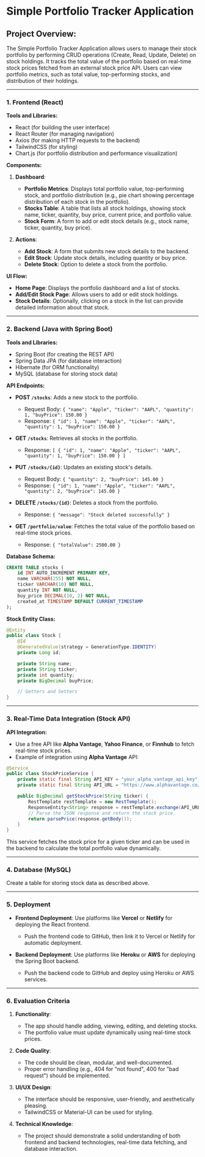 # **Simple Portfolio Tracker Application**

## **Project Overview:**
The Simple Portfolio Tracker Application allows users to manage their stock portfolio by performing CRUD operations (Create, Read, Update, Delete) on stock holdings. It tracks the total value of the portfolio based on real-time stock prices fetched from an external stock price API. Users can view portfolio metrics, such as total value, top-performing stocks, and distribution of their holdings.

---

### 1. **Frontend (React)**

**Tools and Libraries:**
- React (for building the user interface)
- React Router (for managing navigation)
- Axios (for making HTTP requests to the backend)
- TailwindCSS (for styling)
- Chart.js (for portfolio distribution and performance visualization)

**Components:**
1. **Dashboard**:
   - **Portfolio Metrics**: Displays total portfolio value, top-performing stock, and portfolio distribution (e.g., pie chart showing percentage distribution of each stock in the portfolio).
   - **Stocks Table**: A table that lists all stock holdings, showing stock name, ticker, quantity, buy price, current price, and portfolio value.
   - **Stock Form**: A form to add or edit stock details (e.g., stock name, ticker, quantity, buy price).

2. **Actions**:
   - **Add Stock**: A form that submits new stock details to the backend.
   - **Edit Stock**: Update stock details, including quantity or buy price.
   - **Delete Stock**: Option to delete a stock from the portfolio.

**UI Flow:**
- **Home Page**: Displays the portfolio dashboard and a list of stocks.
- **Add/Edit Stock Page**: Allows users to add or edit stock holdings.
- **Stock Details**: Optionally, clicking on a stock in the list can provide detailed information about that stock.

---

### 2. **Backend (Java with Spring Boot)**

**Tools and Libraries:**
- Spring Boot (for creating the REST API)
- Spring Data JPA (for database interaction)
- Hibernate (for ORM functionality)
- MySQL (database for storing stock data)

**API Endpoints:**
- **POST `/stocks`**: Adds a new stock to the portfolio.
  - Request Body: `{ "name": "Apple", "ticker": "AAPL", "quantity": 1, "buyPrice": 150.00 }`
  - Response: `{ "id": 1, "name": "Apple", "ticker": "AAPL", "quantity": 1, "buyPrice": 150.00 }`
  
- **GET `/stocks`**: Retrieves all stocks in the portfolio.
  - Response: `[ { "id": 1, "name": "Apple", "ticker": "AAPL", "quantity": 1, "buyPrice": 150.00 } ]`
  
- **PUT `/stocks/{id}`**: Updates an existing stock's details.
  - Request Body: `{ "quantity": 2, "buyPrice": 145.00 }`
  - Response: `{ "id": 1, "name": "Apple", "ticker": "AAPL", "quantity": 2, "buyPrice": 145.00 }`
  
- **DELETE `/stocks/{id}`**: Deletes a stock from the portfolio.
  - Response: `{ "message": "Stock deleted successfully" }`

- **GET `/portfolio/value`**: Fetches the total value of the portfolio based on real-time stock prices.
  - Response: `{ "totalValue": 2500.00 }`

**Database Schema:**
```sql
CREATE TABLE stocks (
    id INT AUTO_INCREMENT PRIMARY KEY,
    name VARCHAR(255) NOT NULL,
    ticker VARCHAR(10) NOT NULL,
    quantity INT NOT NULL,
    buy_price DECIMAL(10, 2) NOT NULL,
    created_at TIMESTAMP DEFAULT CURRENT_TIMESTAMP
);
```

**Stock Entity Class:**
```java
@Entity
public class Stock {
    @Id
    @GeneratedValue(strategy = GenerationType.IDENTITY)
    private Long id;

    private String name;
    private String ticker;
    private int quantity;
    private BigDecimal buyPrice;

    // Getters and Setters
}
```

---

### 3. **Real-Time Data Integration (Stock API)**

**API Integration:**
- Use a free API like **Alpha Vantage**, **Yahoo Finance**, or **Finnhub** to fetch real-time stock prices.
- Example of integration using **Alpha Vantage** API:
  
```java
@Service
public class StockPriceService {
    private static final String API_KEY = "your_alpha_vantage_api_key";
    private static final String API_URL = "https://www.alphavantage.co/query?function=TIME_SERIES_INTRADAY&symbol={ticker}&interval=5min&apikey=" + API_KEY;

    public BigDecimal getStockPrice(String ticker) {
        RestTemplate restTemplate = new RestTemplate();
        ResponseEntity<String> response = restTemplate.exchange(API_URL, HttpMethod.GET, null, String.class, ticker);
        // Parse the JSON response and return the stock price.
        return parsePrice(response.getBody());
    }
}
```

This service fetches the stock price for a given ticker and can be used in the backend to calculate the total portfolio value dynamically.

---

### 4. **Database (MySQL)**

Create a table for storing stock data as described above.

---

### 5. **Deployment**

- **Frontend Deployment**: Use platforms like **Vercel** or **Netlify** for deploying the React frontend.
  - Push the frontend code to GitHub, then link it to Vercel or Netlify for automatic deployment.
  
- **Backend Deployment**: Use platforms like **Heroku** or **AWS** for deploying the Spring Boot backend.
  - Push the backend code to GitHub and deploy using Heroku or AWS services.

---

### 6. **Evaluation Criteria**

1. **Functionality**:
   - The app should handle adding, viewing, editing, and deleting stocks.
   - The portfolio value must update dynamically using real-time stock prices.

2. **Code Quality**:
   - The code should be clean, modular, and well-documented.
   - Proper error handling (e.g., 404 for "not found", 400 for "bad request") should be implemented.

3. **UI/UX Design**:
   - The interface should be responsive, user-friendly, and aesthetically pleasing.
   - TailwindCSS or Material-UI can be used for styling.

4. **Technical Knowledge**:
   - The project should demonstrate a solid understanding of both frontend and backend technologies, real-time data fetching, and database interaction.
